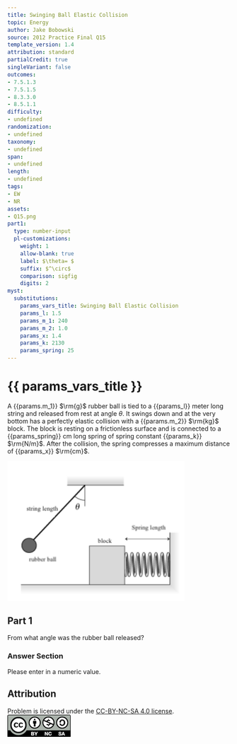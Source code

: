 ```yaml
---
title: Swinging Ball Elastic Collision
topic: Energy
author: Jake Bobowski
source: 2012 Practice Final Q15
template_version: 1.4
attribution: standard
partialCredit: true
singleVariant: false
outcomes:
- 7.5.1.3
- 7.5.1.5
- 8.3.3.0
- 8.5.1.1
difficulty:
- undefined
randomization:
- undefined
taxonomy:
- undefined
span:
- undefined
length:
- undefined
tags:
- EW
- NR
assets:
- Q15.png
part1:
  type: number-input
  pl-customizations:
    weight: 1
    allow-blank: true
    label: $\theta= $
    suffix: $^\circ$
    comparison: sigfig
    digits: 2
myst:
  substitutions:
    params_vars_title: Swinging Ball Elastic Collision
    params_l: 1.5
    params_m_1: 240
    params_m_2: 1.0
    params_x: 1.4
    params_k: 2130
    params_spring: 25
---
```

# {{ params_vars_title }}
A {{params.m_1}} $\rm{g}$ rubber ball is tied to a {{params_l}} meter long string and released from rest at angle $\theta$.
It swings down and at the very bottom has a perfectly elastic collision with a {{params.m_2}} $\rm{kg}$ block.
The block is resting on a frictionless surface and is connected to a {{params_spring}} cm long spring of spring constant
{{params_k}} $\rm{N/m}$.
After the collision, the spring compresses a maximum distance of {{params_x}} $\rm{cm}$.

<img src="Q15.png" alt="Diagram depicting a ball at the end of a string forming an angle theta with the normal of the roof at the place where the string is attached to the roof. When the ball is released and the string becomes perpindicular to the roof, it will hit a block. There is a spring on the opposite side of the block that compresses when the ball hits the block." width=400>

## Part 1

From what angle was the rubber ball released?

### Answer Section

Please enter in a numeric value.

## Attribution

Problem is licensed under the [CC-BY-NC-SA 4.0 license](https://creativecommons.org/licenses/by-nc-sa/4.0/).<br> ![The Creative Commons 4.0 license requiring attribution-BY, non-commercial-NC, and share-alike-SA license.](https://raw.githubusercontent.com/firasm/bits/master/by-nc-sa.png)